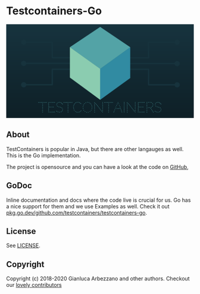 # Testcontainers-Go

![Testcontainers logo](./logo.png)

## About

TestContainers is popular in Java, but there are other langauges as well. This
is the Go implementation.

The project is opensource and you can have a look at the code on
[GitHub](httsp://github.com/testcontainers/testcontainers-go),

## GoDoc

Inline documentation and docs where the code live is crucial for us. Go has a
nice support for them and we use Examples as well. Check it out
[pkg.go.dev/github.com/testcontainers/testcontainers-go](https://pkg.go.dev/github.com/testcontainers/testcontainers-go?tab=doc).

## License

See [LICENSE](https://github.com/testcontainers/testcontainers-go/blob/master/LICENSE).

## Copyright

Copyright (c) 2018-2020 Gianluca Arbezzano and other authors.
Checkout our [lovely
contributors](https://github.com/testcontainers/testcontainers-java/graphs/contributors)
